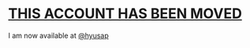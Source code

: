 # [THIS ACCOUNT HAS BEEN MOVED](https://github.com/hyusap)
I am now available at [@hyusap](https://github.com/hyusap)
